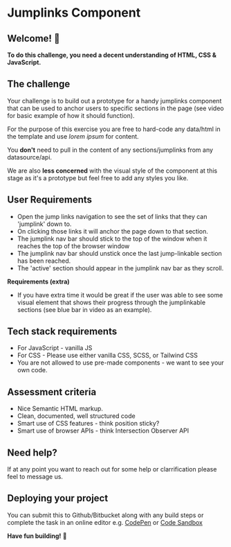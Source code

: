 # Jumplinks Component

## Welcome! 👋

**To do this challenge, you need a decent understanding of HTML, CSS & JavaScript.**

## The challenge

Your challenge is to build out a prototype for a handy jumplinks component that can be used to anchor users to specific sections in the page (see video for basic example of how it should function).

For the purpose of this exercise you are free to hard-code any data/html in the template and use *lorem ipsum* for content.

You **don't** need to pull in the content of any sections/jumplinks from any datasource/api.

We are also **less concerned** with the visual style of the component at this stage as it's a prototype but feel free to add any styles you like.


## User Requirements

- Open the jump links navigation to see the set of links that they can 'jumplink' down to.
- On clicking those links it will anchor the page down to that section.
- The jumplink nav bar should stick to the top of the window when it reaches the top of the browser window
- The jumplink nav bar should unstick once the last jump-linkable section has been reached.
- The 'active' section should appear in the jumplink nav bar as they scroll.

**Requirements (extra)**
- If you have extra time it would be great if the user was able to see some visual element that shows their progress through the jumplinkable sections (see blue bar in video as an example).

## Tech stack requirements
- For JavaScript - vanilla JS
- For CSS - Please use either vanilla CSS, SCSS, or Tailwind CSS
- You are not allowed to use pre-made components - we want to see your own code.

## Assessment criteria

- Nice Semantic HTML markup.
- Clean, documented, well structured code
- Smart use of CSS features - think position sticky?
- Smart use of browser APIs - think Intersection Observer API

## Need help?

If at any point you want to reach out for some help or clarrification please feel to message us.


## Deploying your project

You can submit this to Github/Bitbucket along with any build steps or complete the task in an online editor e.g.  [CodePen](https://codepen.io/) or [Code Sandbox](https://codesandbox.io/)


**Have fun building!** 🚀
